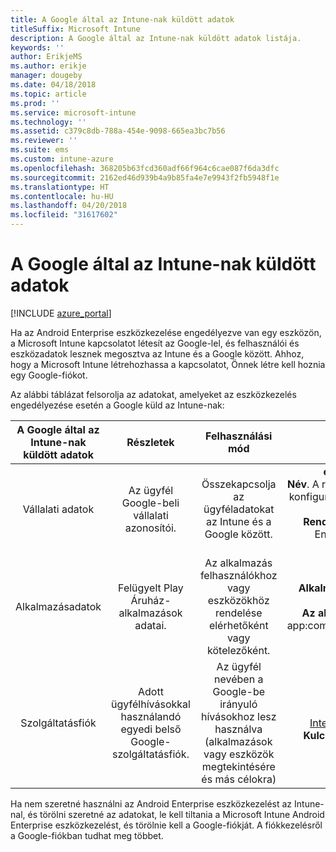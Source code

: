 ```yaml
---
title: A Google által az Intune-nak küldött adatok
titleSuffix: Microsoft Intune
description: A Google által az Intune-nak küldött adatok listája.
keywords: ''
author: ErikjeMS
ms.author: erikje
manager: dougeby
ms.date: 04/18/2018
ms.topic: article
ms.prod: ''
ms.service: microsoft-intune
ms.technology: ''
ms.assetid: c379c8db-788a-454e-9098-665ea3bc7b56
ms.reviewer: ''
ms.suite: ems
ms.custom: intune-azure
ms.openlocfilehash: 368205b63fcd360adf66f964c6cae087f6da3dfc
ms.sourcegitcommit: 2162ed46d939b4a9b85fa4e7e9943f2fb5948f1e
ms.translationtype: HT
ms.contentlocale: hu-HU
ms.lasthandoff: 04/20/2018
ms.locfileid: "31617602"
---
```

# <a name="data-google-sends-to-intune"></a>A Google által az Intune-nak küldött adatok

[!INCLUDE [azure_portal](./includes/azure_portal.md)]

Ha az Android Enterprise eszközkezelése engedélyezve van egy eszközön, a Microsoft Intune kapcsolatot létesít az Google-lel, és felhasználói és eszközadatok lesznek megosztva az Intune és a Google között. Ahhoz, hogy a Microsoft Intune létrehozhassa a kapcsolatot, Önnek létre kell hoznia egy Google-fiókot.

Az alábbi táblázat felsorolja az adatokat, amelyeket az eszközkezelés engedélyezése esetén a Google küld az Intune-nak:


| A Google által az Intune-nak küldött adatok | Részletek | Felhasználási mód | Példa |
|:---:|:---:|:---:|:---:|
| Vállalati adatok | Az ügyfél Google-beli vállalati azonosítói. | Összekapcsolja az ügyféladatokat az Intune és a Google között. | **enterpriseId** példa: LC04eik8a6.<br>**Név**. A rendszergazdának az Android Enterprise konfigurálásakor megadott neve. Példa: Kovács János.<br>**Rendszergazda e-mail címe**. Az Android Enterprise konfigurálásakor használt YourAdmin@gmail.com. |
| Alkalmazásadatok | Felügyelt Play Áruház-alkalmazások adatai. | Az alkalmazás felhasználókhoz vagy eszközökhöz rendelése elérhetőként vagy kötelezőként. | **Alkalmazásnév** példa: Contoso Warehouse Inventory Application.<br>**Az alkalmazás egyedi azonosítója** példa: app:com.Contoso.Warehouse.InventoryTracking |
| Szolgáltatásfiók | Adott ügyfélhívásokkal használandó egyedi belső Google-szolgáltatásfiók. | Az ügyfél nevében a Google-be irányuló hívásokhoz lesz használva (alkalmazások vagy eszközök megtekintésére és más célokra) | **Név** példa: InternalAccount@InternalService.com.<br>**Kulcsok** példa: ServiceAccountPassword |


Ha nem szeretné használni az Android Enterprise eszközkezelést az Intune-nal, és törölni szeretné az adatokat, le kell tiltania a Microsoft Intune Android Enterprise eszközkezelést, és törölnie kell a Google-fiókját. A fiókkezelésről a Google-fiókban tudhat meg többet.


